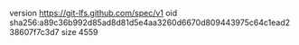 version https://git-lfs.github.com/spec/v1
oid sha256:a89c36b992d85ad8d81d5e4aa3260d6670d809443975c64c1ead238607f7c3d7
size 4559
